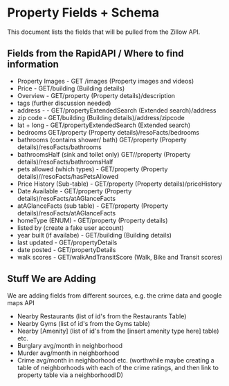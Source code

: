 # Property Fields + Schema
This document lists the fields that will be pulled from the Zillow API.

## Fields from the RapidAPI / Where to find information 
- Property Images - GET /images (Property images and videos)
- Price - GET/building (Building details)
- Overview - GET/property (Property details)/description
- tags (further discussion needed)
- address - - GET/propertyExtendedSearch (Extended search)/address
- zip code - GET/building (Building details)/address/zipcode
- lat + long - GET/propertyExtendedSearch (Extended search)
- bedrooms GET/property (Property details)/resoFacts/bedrooms
- bathrooms (contains shower/ bath) GET/property (Property details)/resoFacts/bathrooms
- bathroomsHalf (sink and toilet only) GET//property (Property details)/resoFacts/bathroomsHalf
- pets allowed (which types) - GET/property (Property details)//resoFacts/hasPetsAllowed
- Price History (Sub-table) - GET/property (Property details)/priceHistory
- Date Available - GET/property (Property details)/resoFacts/atAGlanceFacts
- atAGlanceFacts (sub table) - GET/property (Property details)/resoFacts/atAGlanceFacts
- homeType (ENUM) - GET/property (Property details)
- listed by (create a fake user account)
- year built (if availabe) - GET/building (Building details)
- last updated -  GET/propertyDetails
- date posted - GET/propertyDetails
- walk scores - GET/walkAndTransitScore (Walk, Bike and Transit scores)


## Stuff We are Adding
We are adding fields from different sources, e.g. the crime data and google maps API
- Nearby Restaurants (list of id's from the Restaurants Table)
- Nearby Gyms (list of id's from the Gyms table)
- Nearby [Amenity] (list of id's from the [insert amenity type here] table) etc.
- Burglary avg/month in neighborhood
- Murder avg/month in neighborhood
- Crime avg/month in neighborhood etc. (worthwhile maybe creating a table of neighborhoods with each of the crime ratings, and then link to property table via a neighborhoodID)
